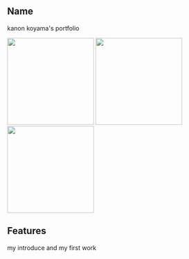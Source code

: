 ## Name

kanon koyama's portfolio

<img src="https://github.com/kanonkoyama/sample/assets/110963700/97795cb5-546f-4ab5-9e1e-3310a52e970d" width="200px" height="200px">
<img src="https://github.com/kanonkoyama/sample/assets/110963700/889b84f1-1cc8-4e4e-a2b7-3b065cd8fdc6" width="200px" height="200px">
<img src="https://github.com/kanonkoyama/sample/assets/110963700/5470cfcc-1b0f-4929-9714-1a9c51d302c1" width="200px" height="200px">

## Features

my introduce and my first work
